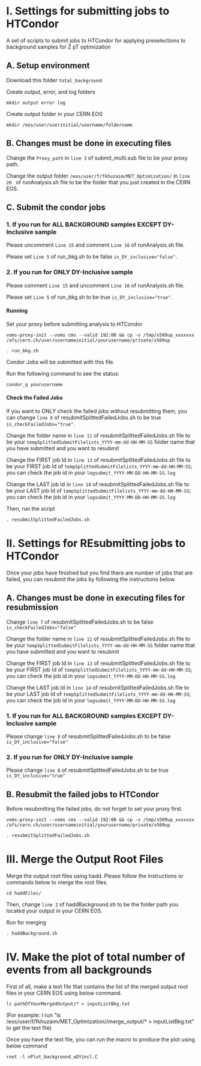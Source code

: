 # I. Settings for submitting jobs to HTCondor

A set of scripts to submit jobs to HTCondor for applying preselections to background samples for Z pT optimization


## A. Setup environment

Download this folder ```total_background```

Create output, error, and log folders

```
mkdir output error log
```

Create output folder in your CERN EOS

```
mkdir /eos/user/userinitial/username/foldername
```


## B. Changes must be done in executing files

Change the ```Proxy_path``` in ```line 3``` of submit_multi.sub file to be your proxy path.

Change the output folder ```/eos/user/f/fkhuzaim/MET_Optimization/``` in ```line 20 ``` of runAnalysis.sh file to be the folder that you just created in the CERN EOS.


## C. Submit the condor jobs

### 1. If you run for ALL BACKGROUND samples EXCEPT DY-Inclusive sample

Please uncomment ```Line 15``` and comment ```Line 16``` of runAnalysis.sh file.

Please set ```Line 5``` of run_bkg.sh to be false ```is_DY_inclusive="false"```.


### 2. If you run for ONLY DY-Inclusive sample

Please comment ```Line 15``` and uncomment ```Line 16``` of runAnalysis.sh file.

Please set ```Line 5``` of run_bkg.sh to be true ```is_DY_inclusive="true"```.


#### Running

Set your proxy before submitting analysis to HTCondor

```
voms-proxy-init --voms cms --valid 192:00 && cp -v /tmp/x509up_xxxxxxx /afs/cern.ch/user/usernameinitial/yourusername/private/x509up

. run_bkg.sh
```

Condor Jobs will be submitted with this file.

Run the following command to see the status:

```condor_q yourusername```

#### Check the Failed Jobs

If you want to ONLY check the failed jobs without resubmitting them, you can change ```line 6``` of resubmitSplittedFailedJobs.sh to be true ```is_checkFailedJobs="true"```.

Change the folder name in ```line 11``` of resubmitSplittedFailedJobs.sh file to be your ```tempSplittedSubmitFilelists_YYYY-mm-dd-HH-MM-SS``` folder name that you have submitted and you want to resubmit

Change the FIRST job Id in ```line 13``` of resubmitSplittedFailedJobs.sh file to be your FIRST job Id of ```tempSplittedSubmitFilelists_YYYY-mm-dd-HH-MM-SS```; you can check the job id in your ```logsubmit_YYYY-MM-DD-HH-MM-SS.log```

Change the LAST job Id in ```line 14``` of resubmitSplittedFailedJobs.sh file to be your LAST job Id of ```tempSplittedSubmitFilelists_YYYY-mm-dd-HH-MM-SS```; you can check the job id in your ```logsubmit_YYYY-MM-DD-HH-MM-SS.log```

Then, run the script

```
. resubmitSplittedFailedJobs.sh
```


# II. Settings for REsubmitting jobs to HTCondor

Once your jobs have finished but you find there are number of jobs that are failed, you can resubmit the jobs by following the instructions below.

## A. Changes must be done in executing files for resubmission

Change ```line 7``` of resubmitSplittedFailedJobs.sh to be false ```is_checkFailedJobs="false"```

Change the folder name in ```line 11``` of resubmitSplittedFailedJobs.sh file to be your ```tempSplittedSubmitFilelists_YYYY-mm-dd-HH-MM-SS``` folder name that you have submitted and you want to resubmit

Change the FIRST job Id in ```line 13``` of resubmitSplittedFailedJobs.sh file to be your FIRST job Id of ```tempSplittedSubmitFilelists_YYYY-mm-dd-HH-MM-SS```; you can check the job id in your ```logsubmit_YYYY-MM-DD-HH-MM-SS.log```

Change the LAST job Id in ```line 14``` of resubmitSplittedFailedJobs.sh file to be your LAST job Id of ```tempSplittedSubmitFilelists_YYYY-mm-dd-HH-MM-SS```; you can check the job id in your ```logsubmit_YYYY-MM-DD-HH-MM-SS.log```


### 1. If you run for ALL BACKGROUND samples EXCEPT DY-Inclusive sample

Please change ```line 8``` of resubmitSplittedFailedJobs.sh to be false ```is_DY_inclusive="false"```

### 2. If you run for ONLY DY-Inclusive sample

Please change ```line 8``` of resubmitSplittedFailedJobs.sh to be true ```is_DY_inclusive="true"```


## B. Resubmit the failed jobs to HTCondor

Before resubmitting the failed jobs, do not forget to set your proxy first.

```
voms-proxy-init --voms cms --valid 192:00 && cp -v /tmp/x509up_xxxxxxx /afs/cern.ch/user/usernameinitial/yourusername/private/x509up

. resubmitSplittedFailedJobs.sh
```


# III. Merge the Output Root Files
Merge the output root files using hadd. Please follow the instructions or commands below to merge the root files.

```
cd haddFiles/
```

Then, change ```line 2``` of haddBackground.sh to be the folder path you located your output in your CERN EOS.

Run for merging
```
. haddBackground.sh
```


# IV. Make the plot of total number of events from all backgrounds

First of all, make a text file that contains the list of the merged output root files in your CERN EOS using below command. 
```
ls pathOfYourMergedOutput/* > inputListBkg.txt
```
(For example: I run "ls /eos/user/f/fkhuzaim/MET_Optimization//merge_output/* > inputListBkg.txt" to get the text file)

Once you have the text file, you can run the macro to produce the plot using below command
```
root -l xPlot_background_wDYincl.C
```

